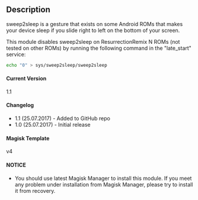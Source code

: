 ## Description
sweep2sleep is a gesture that exists on some Android ROMs that makes your device sleep if you slide right to left on the bottom of your screen.

This module disables sweep2sleep on ResurrectionRemix N ROMs (not tested on other ROMs) by running the following command in the "late_start" service:

```sh
echo "0" > sys/sweep2sleep/sweep2sleep
```

#### Current Version
1.1

#### Changelog

* 1.1 (25.07.2017) - Added to GitHub repo
* 1.0 (25.07.2017) - Initial release

#### Magisk Template
v4

#### NOTICE

* You should use latest Magisk Manager to install this module. If you meet any problem under installation from Magisk Manager, please try to install it from recovery.